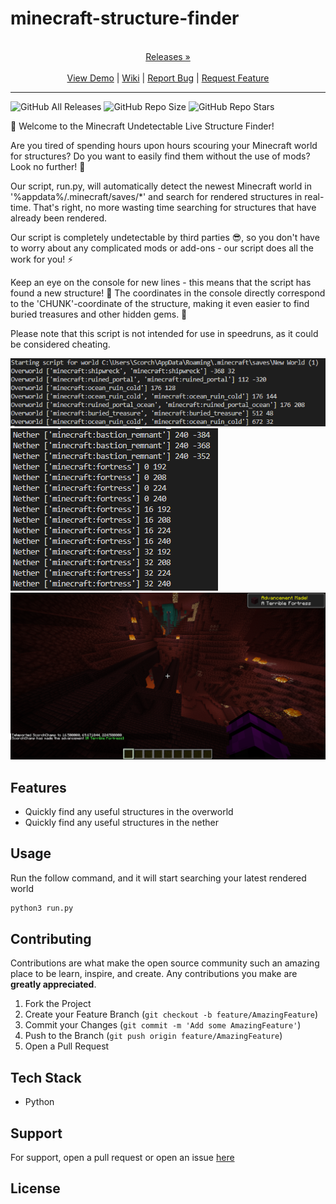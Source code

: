 
# minecraft-structure-finder

<p align="center">
  <p align="center">
    <br />
    <a href="https://github.com/ScorchChamp/minecraft-structure-finder/releases/">Releases &#187;</a>
    <br />
    <br />
    <a href="https://github.com/ScorchChamp/minecraft-structure-finder">View Demo</a> |
    <a href="https://github.com/ScorchChamp/minecraft-structure-finder/wiki">Wiki</a> |
    <a href="https://github.com/ScorchChamp/minecraft-structure-finder/issues">Report Bug</a> |
    <a href="https://github.com/ScorchChamp/minecraft-structure-finder/issues">Request Feature</a>
  </p>
</p>


-------------
![GitHub All Releases](https://img.shields.io/github/downloads/ScorchChamp/minecraft-structure-finder/total?style=for-the-badge)
![GitHub Repo Size](https://img.shields.io/github/repo-size/ScorchChamp/minecraft-structure-finder?style=for-the-badge)
![GitHub Repo Stars](https://img.shields.io/github/stars/ScorchChamp/minecraft-structure-finder?style=for-the-badge)

👋 Welcome to the Minecraft Undetectable Live Structure Finder!

Are you tired of spending hours upon hours scouring your Minecraft world for structures? Do you want to easily find them without the use of mods? Look no further! 🎉

Our script, run.py, will automatically detect the newest Minecraft world in '%appdata%/.minecraft/saves/\*' and search for rendered structures in real-time. That's right, no more wasting time searching for structures that have already been rendered.

Our script is completely undetectable by third parties 😎, so you don't have to worry about any complicated mods or add-ons - our script does all the work for you! ⚡️

Keep an eye on the console for new lines - this means that the script has found a new structure! 🤩 The coordinates in the console directly correspond to the 'CHUNK'-coordinate of the structure, making it even easier to find buried treasures and other hidden gems. 🚀

Please note that this script is not intended for use in speedruns, as it could be considered cheating. 

<img src="./image1.PNG">
<img src="./image2.PNG">
<img src="./image3.PNG">

## Features

- Quickly find any useful structures in the overworld 
- Quickly find any useful structures in the nether


## Usage

Run the follow command, and it will start searching your latest rendered world

```cmd
python3 run.py
```

## Contributing

Contributions are what make the open source community such an amazing place to be learn, inspire, and create. Any contributions you make are **greatly appreciated**.

1. Fork the Project
2. Create your Feature Branch (`git checkout -b feature/AmazingFeature`)
3. Commit your Changes (`git commit -m 'Add some AmazingFeature'`)
4. Push to the Branch (`git push origin feature/AmazingFeature`)
5. Open a Pull Request


## Tech Stack

 - Python

## Support

For support, open a pull request or open an issue [here](https://github.com/ScorchChamp/minecraft-structure-finder/issues/new)

## License



<!--This file was generated via https://github.com/ScorchChamp/README.md-generator Credits to: ScorchChamp-->
        
